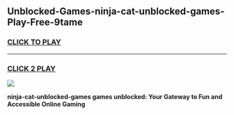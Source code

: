 
## Unblocked-Games-ninja-cat-unblocked-games-Play-Free-9tame
<h3>
<a href="https://premium76.site?title=ninja-cat-unblocked-games&ref=20A">CLICK TO PLAY</a></h3>
<hr>

<h3>
<a href="https://premium76.site?title=ninja-cat-unblocked-games&ref=20A">CLICK 2 PLAY</a>
  
</h3>

<a href="https://premium76.site?title=ninja-cat-unblocked-games&ref=20A"><img src="https://clearcache.store/games.png"></a>


**ninja-cat-unblocked-games games unblocked: Your Gateway to Fun and Accessible Online Gaming**
